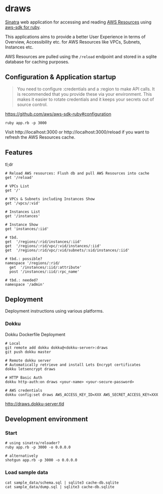 # draws

[Sinatra](http://www.sinatrarb.com/) web application for accessing and reading [AWS Resources](//missing_link) using [aws-sdk for ruby](//github.com/aws/aws-sdk-ruby).

This applications aims to provide a better User Experience in terms of Overview, Accessibility etc. for AWS Resources like VPCs, Subnets, Instances etc.

AWS Resources are pulled using the `/reload` endpoint and stored in a sqlite database for caching purposes. 

## Configuration & Application startup

> You need to configure :credentials and a :region to make API calls. It is recommended that you provide these via your environment. This makes it easier to rotate credentials and it keeps your secrets out of source control.

https://github.com/aws/aws-sdk-ruby#configuration


    ruby app.rb -p 3000

Visit http://localhost:3000 or http://localhost:3000/reload if you want to refresh the AWS Resources cache.


## Features

tl;dr
  
    # Reload AWS resources: Flush db and pull AWS Resources into cache
    get '/reload'

    # VPCs List
    get '/'

    # VPCs & Subnets including Instances Show
    get '/vpcs/:vid'

    # Instances List
    get '/instances'

    # Instance Show
    get 'instances/:iid'

    # tbd.
    get  '/regions/:rid/instances/:iid'
    get  '/regions/:rid/vpc/:vid/instances/:iid'
    get  '/regions/:rid/vpc/:vid/subnets/:sid/instances/:iid'

    # tbd.: possible?
    namespace '/regions/:rid/
      get  '/instances/:iid/:attribute'
      post '/instances/:iid/:rpc_name'
    
    # tbd.: needed?
    namespace '/admin'

## Deployment

Deployment instructions using various platforms.

### Dokku

Dokku Dockerfile Deployment

    # Local
    git remote add dokku dokku@<dokku-server>:draws
    git push dokku master

    # Remote dokku server
    # Automatically retrieve and install Lets Encrypt certificates
    dokku letsencrypt draws

    # HTTP Basic Auth
    dokku http-auth:on draws <your-name> <your-secure-password>

    # AWS credentials
    dokku config:set draws AWS_ACCESS_KEY_ID=XXX AWS_SECRET_ACCESS_KEY=XXX

http://draws.dokku-server.tld


## Development environment

### Start

    # using sinatra/reloader?
    ruby app.rb -p 3000 -o 0.0.0.0

    # alternatively
    shotgun app.rb -p 3000 -o 0.0.0.0 

### Load sample data

    cat sample_data/schema.sql | sqlite3 cache-db.sqlite
    cat sample_data/dump.sql | sqlite3 cache-db.sqlite
